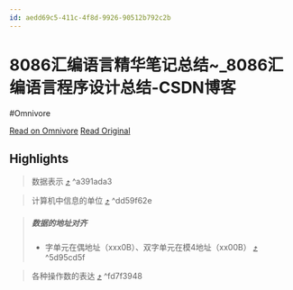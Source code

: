 ```yaml
---
id: aedd69c5-411c-4f8d-9926-90512b792c2b
---
```


# 8086汇编语言精华笔记总结~_8086汇编语言程序设计总结-CSDN博客
#Omnivore

[Read on Omnivore](https://omnivore.app/me/8086-8086-csdn-18eb5f9b62d)
[Read Original](https://blog.csdn.net/qq_45173404/article/details/107236779)

## Highlights

> 数据表示 [⤴️](https://omnivore.app/me/8086-8086-csdn-18eb5f9b62d#a391ada3-eafb-46a0-8329-4d34d96a3795)  ^a391ada3

> 计算机中信息的单位 [⤴️](https://omnivore.app/me/8086-8086-csdn-18eb5f9b62d#dd59f62e-ef20-4a52-848b-974eaf32a2f2)  ^dd59f62e

> ##### 数据的地址对齐
> 
> * 字单元在偶地址（xxx0B）、双字单元在模4地址（xx00B） [⤴️](https://omnivore.app/me/8086-8086-csdn-18eb5f9b62d#5d95cd5f-4048-4f39-9452-10554dcdf356)  ^5d95cd5f

> 各种操作数的表达 [⤴️](https://omnivore.app/me/8086-8086-csdn-18eb5f9b62d#fd7f3948-0ce4-4ce1-ba97-9cbbc2d830bd)  ^fd7f3948


